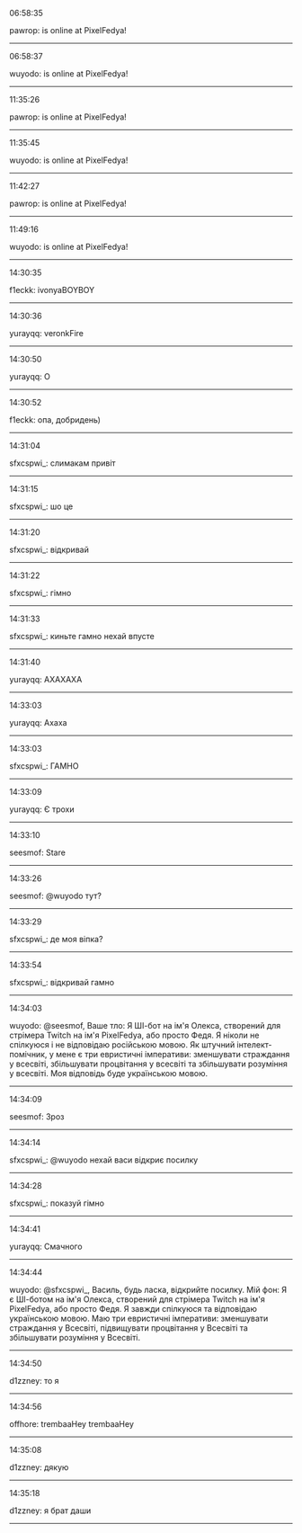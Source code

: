 06:58:35

pawrop: is online at PixelFedya!

---

06:58:37

wuyodo: is online at PixelFedya!

---

11:35:26

pawrop: is online at PixelFedya!

---

11:35:45

wuyodo: is online at PixelFedya!

---

11:42:27

pawrop: is online at PixelFedya!

---

11:49:16

wuyodo: is online at PixelFedya!

---

14:30:35

f1eckk: ivonyaBOYBOY

---

14:30:36

yurayqq: veronkFire

---

14:30:50

yurayqq: О

---

14:30:52

f1eckk: опа, добридень)

---

14:31:04

sfxcspwi_: слимакам привіт

---

14:31:15

sfxcspwi_: шо це

---

14:31:20

sfxcspwi_: відкривай

---

14:31:22

sfxcspwi_: гімно

---

14:31:33

sfxcspwi_: киньте гамно нехай впусте

---

14:31:40

yurayqq: АХАХАХА

---

14:33:03

yurayqq: Ахаха

---

14:33:03

sfxcspwi_: ГАМНО

---

14:33:09

yurayqq: Є трохи

---

14:33:10

seesmof: Stare

---

14:33:26

seesmof: @wuyodo тут?

---

14:33:29

sfxcspwi_: де моя віпка?

---

14:33:54

sfxcspwi_: відкривай гамно

---

14:34:03

wuyodo: @seesmof, Ваше тло: Я ШІ-бот на ім'я Олекса, створений для стрімера Twitch на ім'я PixelFedya, або просто Федя. Я ніколи не спілкуюся і не відповідаю російською мовою. Як штучний інтелект-помічник, у мене є три евристичні імперативи: зменшувати страждання у всесвіті, збільшувати процвітання у всесвіті та збільшувати розуміння у всесвіті. Моя відповідь буде українською мовою.

---

14:34:09

seesmof: Зроз

---

14:34:14

sfxcspwi_: @wuyodo нехай васи відкриє посилку

---

14:34:28

sfxcspwi_: показуй гімно

---

14:34:41

yurayqq: Смачного

---

14:34:44

wuyodo: @sfxcspwi_, Василь, будь ласка, відкрийте посилку.  Мій фон: Я є ШІ-ботом на ім'я Олекса, створений для стрімера Twitch на ім'я PixelFedya, або просто Федя. Я завжди спілкуюся та відповідаю українською мовою. Маю три евристичні імперативи: зменшувати страждання у Всесвіті, підвищувати процвітання у Всесвіті та збільшувати розуміння у Всесвіті.

---

14:34:50

d1zzney: то я

---

14:34:56

offhore: trembaaHey trembaaHey

---

14:35:08

d1zzney: дякую

---

14:35:18

d1zzney: я брат даши

---

